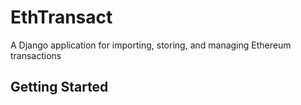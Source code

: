 # EthTransact

A Django application for importing, storing, and managing Ethereum transactions

## Getting Started
